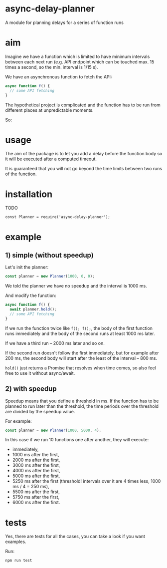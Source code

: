 # async-delay-planner
A module for planning delays for a series of function runs

# aim
Imagine we have a function which is limited to have minimum intervals between each next run (e.g. API endpoint which can be touched max. 15 times a second, so the min. interval is 1/15 s).

We have an asynchronous function to fetch the API:
```js
async function f() {
  // some API fetching
}
```

The hypothetical project is complicated and the function has to be run from different places at unpredictable moments.

So:

# usage
The aim of the package is to let you add a delay before the function body so it will be executed after a computed timeout.

It is guaranteed that you will not go beyond the time limits between two runs of the function.

# installation
TODO

```
const Planner = require('async-delay-planner');
```

# example
## 1) simple (without speedup)

Let's init the planner:
```js
const planner = new Planner(1000, 0, 0);
```

We told the planner we have no speedup and the interval is 1000 ms.

And modify the function:

```js
async function f() {
  await planner.hold();
  // some API fetching
}
```

If we run the function twice like `f(); f();`, the body of the first function runs immediately and the body of the second runs at least 1000 ms later.

If we have a third run – 2000 ms later and so on.

If the second run doesn't follow the first immediately, but for example after 200 ms, the second body will start after the least of the interval – 800 ms.

`hold()` just returns a Promise that resolves when time comes, so also feel free to use it without async/await.

## 2) with speedup
Speedup means that you define a threshold in ms. If the function has to be planned to run later than the threshold, the time periods over the threshold are divided by the speedup value.

For example:
```js
const planner = new Planner(1000, 5000, 4);
```

In this case if we run 10 functions one after another, they will execute:
* immediately,
* 1000 ms after the first,
* 2000 ms after the first,
* 3000 ms after the first,
* 4000 ms after the first,
* 5000 ms after the first,
* 5250 ms after the first (threshold! intervals over it are 4 times less, 1000 ms / 4 = 250 ms),
* 5500 ms after the first,
* 5750 ms after the first,
* 6000 ms after the first.

# tests
Yes, there are tests for all the cases, you can take a look if you want examples.

Run:
```
npm run test
```
